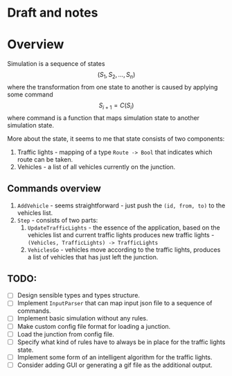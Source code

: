 # Draft and notes

# Overview
Simulation is a sequence of states  
$$
(S_1, S_2, \ldots, S_n)
$$
where the transformation from one state to another is caused by applying some command  
$$
S_{i+1} = C(S_i)
$$
where command is a function that maps simulation state to another simulation state.

More about the state, it seems to me that state consists of two components:
1. Traffic lights - mapping of a type `Route -> Bool` that indicates which route can be taken.
2. Vehicles - a list of all vehicles currently on the junction.

## Commands overview
1. `AddVehicle` - seems straightforward - just push the `(id, from, to)` to the vehicles list.
2. `Step` - consists of two parts:
   1. `UpdateTrafficLights` - the essence of the application, based on the vehicles list and current traffic lights produces new traffic lights -  `(Vehicles, TrafficLights) -> TrafficLights`
   2. `VehiclesGo` - vehicles move according to the traffic lights, produces a list of vehicles that has just left the junction.

## TODO:
- [ ] Design sensible types and types structure.
- [ ] Implement `InputParser` that can map input json file to a sequence of commands.
- [ ] Implement basic simulation without any rules.
- [ ] Make custom config file format for loading a junction.
- [ ] Load the junction from config file.
- [ ] Specify what kind of rules have to always be in place for the traffic lights state.
- [ ] Implement some form of an intelligent algorithm for the traffic lights.
- [ ] Consider adding GUI or generating a gif file as the additional output.
